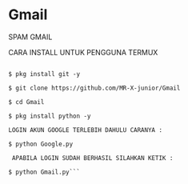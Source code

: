# Gmail
SPAM GMAIL

CARA INSTALL UNTUK PENGGUNA TERMUX

```$ pkg update && pkg upgrade

$ pkg install git -y

$ git clone https://github.com/MR-X-junior/Gmail

$ cd Gmail

$ pkg install python -y

LOGIN AKUN GOOGLE TERLEBIH DAHULU CARANYA :

$ python Google.py

 APABILA LOGIN SUDAH BERHASIL SILAHKAN KETIK :

$ python Gmail.py```
